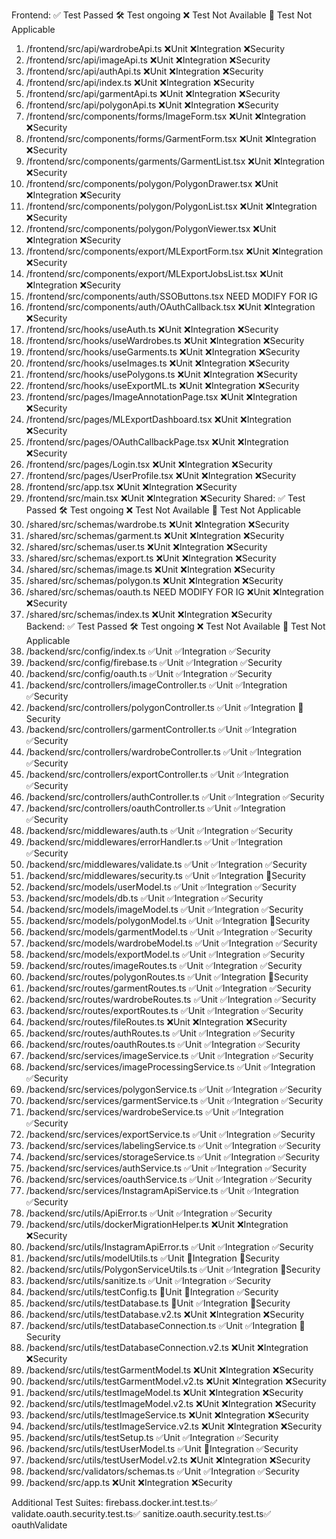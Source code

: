 Frontend:
✅ Test Passed
🛠️ Test ongoing
❌ Test Not Available
🔔 Test Not Applicable
1. /frontend/src/api/wardrobeApi.ts                         ❌Unit ❌Integration ❌Security
2. /frontend/src/api/imageApi.ts                            ❌Unit ❌Integration ❌Security
3. /frontend/src/api/authApi.ts                             ❌Unit ❌Integration ❌Security
4. /frontend/src/api/index.ts                               ❌Unit ❌Integration ❌Security
5. /frontend/src/api/garmentApi.ts                          ❌Unit ❌Integration ❌Security
6. /frontend/src/api/polygonApi.ts                          ❌Unit ❌Integration ❌Security
7. /frontend/src/components/forms/ImageForm.tsx             ❌Unit ❌Integration ❌Security
8. /frontend/src/components/forms/GarmentForm.tsx           ❌Unit ❌Integration ❌Security
9. /frontend/src/components/garments/GarmentList.tsx        ❌Unit ❌Integration ❌Security
10. /frontend/src/components/polygon/PolygonDrawer.tsx      ❌Unit ❌Integration ❌Security
11. /frontend/src/components/polygon/PolygonList.tsx        ❌Unit ❌Integration ❌Security
12. /frontend/src/components/polygon/PolygonViewer.tsx      ❌Unit ❌Integration ❌Security
13. /frontend/src/components/export/MLExportForm.tsx        ❌Unit ❌Integration ❌Security
14. /frontend/src/components/export/MLExportJobsList.tsx    ❌Unit ❌Integration ❌Security
15. /frontend/src/components/auth/SSOButtons.tsx NEED MODIFY FOR IG
16. /frontend/src/components/auth/OAuthCallback.tsx         ❌Unit ❌Integration ❌Security
17. /frontend/src/hooks/useAuth.ts                          ❌Unit ❌Integration ❌Security
18. /frontend/src/hooks/useWardrobes.ts                     ❌Unit ❌Integration ❌Security
19. /frontend/src/hooks/useGarments.ts                      ❌Unit ❌Integration ❌Security
20. /frontend/src/hooks/useImages.ts                        ❌Unit ❌Integration ❌Security
21. /frontend/src/hooks/usePolygons.ts                      ❌Unit ❌Integration ❌Security
22. /frontend/src/hooks/useExportML.ts                      ❌Unit ❌Integration ❌Security
23. /frontend/src/pages/ImageAnnotationPage.tsx             ❌Unit ❌Integration ❌Security
24. /frontend/src/pages/MLExportDashboard.tsx               ❌Unit ❌Integration ❌Security
25. /frontend/src/pages/OAuthCallbackPage.tsx               ❌Unit ❌Integration ❌Security
26. /frontend/src/pages/Login.tsx                           ❌Unit ❌Integration ❌Security
27. /frontend/src/pages/UserProfile.tsx                     ❌Unit ❌Integration ❌Security
28. /frontend/src/app.tsx                                   ❌Unit ❌Integration ❌Security
29. /frontend/src/main.tsx                                  ❌Unit ❌Integration ❌Security
Shared:
✅ Test Passed
🛠️ Test ongoing
❌ Test Not Available
🔔 Test Not Applicable
1. /shared/src/schemas/wardrobe.ts                          ❌Unit ❌Integration ❌Security
2. /shared/src/schemas/garment.ts                           ❌Unit ❌Integration ❌Security
3. /shared/src/schemas/user.ts                              ❌Unit ❌Integration ❌Security
4. /shared/src/schemas/export.ts                            ❌Unit ❌Integration ❌Security
5. /shared/src/schemas/image.ts                             ❌Unit ❌Integration ❌Security
6. /shared/src/schemas/polygon.ts                           ❌Unit ❌Integration ❌Security
7. /shared/src/schemas/oauth.ts NEED MODIFY FOR IG          ❌Unit ❌Integration ❌Security 
8. /shared/src/schemas/index.ts                             ❌Unit ❌Integration ❌Security                          
Backend:
✅ Test Passed
🛠️ Test ongoing
❌ Test Not Available
🔔 Test Not Applicable                                      
1.  /backend/src/config/index.ts                            ✅Unit ✅Integration ✅Security
2.  /backend/src/config/firebase.ts                         ✅Unit ✅Integration ✅Security
3.  /backend/src/config/oauth.ts                            ✅Unit ✅Integration ✅Security
4.  /backend/src/controllers/imageController.ts             ✅Unit ✅Integration ✅Security 
5.  /backend/src/controllers/polygonController.ts           ✅Unit ✅Integration 🔔Security  
6.  /backend/src/controllers/garmentController.ts           ✅Unit ✅Integration ✅Security
7.  /backend/src/controllers/wardrobeController.ts          ✅Unit ✅Integration ✅Security
8.  /backend/src/controllers/exportController.ts            ✅Unit ✅Integration ✅Security
9.  /backend/src/controllers/authController.ts              ✅Unit ✅Integration ✅Security
10. /backend/src/controllers/oauthController.ts             ✅Unit ✅Integration ✅Security
11. /backend/src/middlewares/auth.ts                        ✅Unit ✅Integration ✅Security
12. /backend/src/middlewares/errorHandler.ts                ✅Unit ✅Integration ✅Security
13. /backend/src/middlewares/validate.ts                    ✅Unit ✅Integration ✅Security
14. /backend/src/middlewares/security.ts                    ✅Unit ✅Integration 🔔Security
15. /backend/src/models/userModel.ts                        ✅Unit ✅Integration ✅Security
16. /backend/src/models/db.ts                               ✅Unit ✅Integration ✅Security
17. /backend/src/models/imageModel.ts                       ✅Unit ✅Integration ✅Security
18. /backend/src/models/polygonModel.ts                     ✅Unit ✅Integration 🔔Security
19. /backend/src/models/garmentModel.ts                     ✅Unit ✅Integration ✅Security
20. /backend/src/models/wardrobeModel.ts                    ✅Unit ✅Integration ✅Security
21. /backend/src/models/exportModel.ts                      ✅Unit ✅Integration ✅Security
22. /backend/src/routes/imageRoutes.ts                      ✅Unit ✅Integration ✅Security
23. /backend/src/routes/polygonRoutes.ts                    ✅Unit ✅Integration 🔔Security
24. /backend/src/routes/garmentRoutes.ts                    ✅Unit ✅Integration ✅Security
25. /backend/src/routes/wardrobeRoutes.ts                   ✅Unit ✅Integration ✅Security
26. /backend/src/routes/exportRoutes.ts                     ✅Unit ✅Integration ✅Security
27. /backend/src/routes/fileRoutes.ts                       ❌Unit ❌Integration ❌Security
28. /backend/src/routes/authRoutes.ts                       ✅Unit ✅Integration ✅Security
29. /backend/src/routes/oauthRoutes.ts                      ✅Unit ✅Integration ✅Security
30. /backend/src/services/imageService.ts                   ✅Unit ✅Integration ✅Security
31. /backend/src/services/imageProcessingService.ts         ✅Unit ✅Integration ✅Security
32. /backend/src/services/polygonService.ts                 ✅Unit ✅Integration ✅Security
33. /backend/src/services/garmentService.ts                 ✅Unit ✅Integration ✅Security
34. /backend/src/services/wardrobeService.ts                ✅Unit ✅Integration ✅Security
35. /backend/src/services/exportService.ts                  ✅Unit ✅Integration ✅Security
36. /backend/src/services/labelingService.ts                ✅Unit ✅Integration ✅Security
37. /backend/src/services/storageService.ts                 ✅Unit ✅Integration ✅Security
38. /backend/src/services/authService.ts                    ✅Unit ✅Integration ✅Security
39. /backend/src/services/oauthService.ts                   ✅Unit ✅Integration ✅Security
40. /backend/src/services/InstagramApiService.ts            ✅Unit ✅Integration ✅Security
41. /backend/src/utils/ApiError.ts                          ✅Unit ✅Integration ✅Security
42. /backend/src/utils/dockerMigrationHelper.ts             ❌Unit ❌Integration ❌Security
43. /backend/src/utils/InstagramApiError.ts                 ✅Unit ✅Integration ✅Security
44. /backend/src/utils/modelUtils.ts                        ✅Unit 🔔Integration 🔔Security
45. /backend/src/utils/PolygonServiceUtils.ts               ✅Unit ✅Integration 🔔Security
46. /backend/src/utils/sanitize.ts                          ✅Unit ✅Integration ✅Security
47. /backend/src/utils/testConfig.ts                        🔔Unit 🔔Integration ✅Security
48. /backend/src/utils/testDatabase.ts                      🔔Unit ✅Integration 🔔Security
49. /backend/src/utils/testDatabase.v2.ts                   ❌Unit ❌Integration ❌Security
50. /backend/src/utils/testDatabaseConnection.ts            ✅Unit ✅Integration 🔔Security
51. /backend/src/utils/testDatabaseConnection.v2.ts         ❌Unit ❌Integration ❌Security
52. /backend/src/utils/testGarmentModel.ts                  ❌Unit ❌Integration ❌Security
53. /backend/src/utils/testGarmentModel.v2.ts               ❌Unit ❌Integration ❌Security
54. /backend/src/utils/testImageModel.ts                    ❌Unit ❌Integration ❌Security
55. /backend/src/utils/testImageModel.v2.ts                 ❌Unit ❌Integration ❌Security
56. /backend/src/utils/testImageService.ts                  ❌Unit ❌Integration ❌Security
57. /backend/src/utils/testImageService.v2.ts               ❌Unit ❌Integration ❌Security
58. /backend/src/utils/testSetup.ts                         ✅Unit ✅Integration ✅Security
59. /backend/src/utils/testUserModel.ts                     ✅Unit 🔔Integration ✅Security
60. /backend/src/utils/testUserModel.v2.ts                  ❌Unit ❌Integration ❌Security
61. /backend/src/validators/schemas.ts                      ✅Unit ✅Integration ✅Security
62. /backend/src/app.ts                                     ❌Unit ❌Integration ❌Security

Additional Test Suites:
firebass.docker.int.test.ts✅
validate.oauth.security.test.ts✅
sanitize.oauth.security.test.ts✅
oauthValidate





